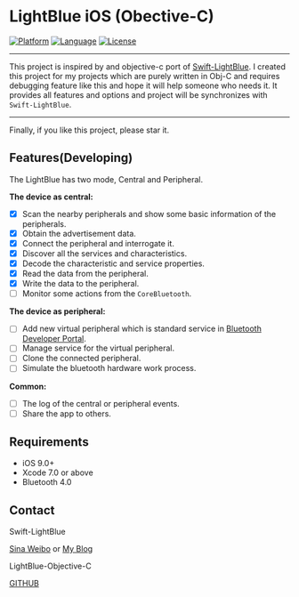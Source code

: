 LightBlue iOS (Obective-C)
========================
[![Platform](http://img.shields.io/badge/platform-ios-blue.svg?style=flat
)](https://developer.apple.com/iphone/index.action)
[![Language](http://img.shields.io/badge/language-ObjectiveC-brightgreen.svg?style=flat
)](https://developer.apple.com/swift)
[![License](http://img.shields.io/badge/license-MIT-lightgrey.svg?style=flat
)](http://mit-license.org)

___

This project is inspired by and objective-c port of [Swift-LightBlue](https://github.com/Pluto-Y/Swift-LightBlue).
I created this project for my projects which are purely written in Obj-C and requires debugging feature like this and hope it will help someone who needs it.
It provides all features and options and project will be synchronizes with `Swift-LightBlue`.

___

Finally, if you like this project, please star it.

## Features(Developing)

The LightBlue has two mode, Central and Peripheral.

**The device as central:**
- [x] Scan the nearby peripherals and show some basic information of the peripherals.
- [x] Obtain the advertisement data.
- [x] Connect the peripheral and interrogate it.
- [x] Discover all the services and characteristics.
- [x] Decode the characteristic and service properties.
- [x] Read the data from the peripheral.
- [x] Write the data to the peripheral.
- [ ] Monitor some actions from the `CoreBluetooth`.

**The device as peripheral:**
- [ ] Add new virtual peripheral which is standard service in [Bluetooth Developer Portal](https://developer.bluetooth.org/gatt/services/Pages/ServicesHome.aspx).
- [ ] Manage service for the virtual peripheral.
- [ ] Clone the connected peripheral.
- [ ] Simulate the bluetooth hardware work process.

**Common:**
- [ ] The log of the central or peripheral events.
- [ ] Share the app to others.

## Requirements

* iOS 9.0+
* Xcode 7.0 or above
* Bluetooth 4.0


## Contact

Swift-LightBlue

[Sina Weibo](http://weibo.com/5690716723/info) or [My Blog](http://www.pluto-y.com)


LightBlue-Objective-C

[GITHUB](https://github.com/insanelydeepak)